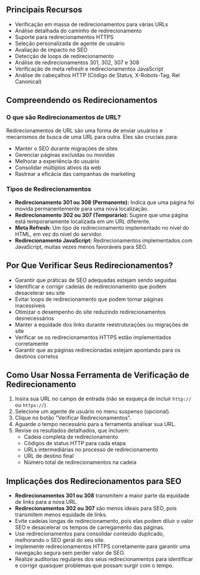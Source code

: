 ## Principais Recursos

- Verificação em massa de redirecionamentos para várias URLs
- Análise detalhada do caminho de redirecionamento
- Suporte para redirecionamentos HTTPS
- Seleção personalizada de agente de usuário
- Avaliação de impacto no SEO
- Detecção de loops de redirecionamento
- Análise de redirecionamentos 301, 302, 307 e 308
- Verificação de meta refresh e redirecionamentos JavaScript
- Análise de cabeçalhos HTTP (Código de Status, X-Robots-Tag, Rel Canonical)

## Compreendendo os Redirecionamentos

### O que são Redirecionamentos de URL?

Redirecionamentos de URL são uma forma de enviar usuários e mecanismos de busca de uma URL para outra. Eles são cruciais para:

- Manter o SEO durante migrações de sites
- Gerenciar páginas excluídas ou movidas
- Melhorar a experiência do usuário
- Consolidar múltiplos ativos da web
- Rastrear a eficácia das campanhas de marketing

### Tipos de Redirecionamentos

- **Redirecionamento 301 ou 308 (Permanente):** Indica que uma página foi movida permanentemente para uma nova localização.
- **Redirecionamento 302 ou 307 (Temporário):** Sugere que uma página está temporariamente localizada em um URL diferente.
- **Meta Refresh:** Um tipo de redirecionamento implementado no nível do HTML, em vez do nível do servidor.
- **Redirecionamento JavaScript:** Redirecionamentos implementados com JavaScript, muitas vezes menos favoráveis para SEO.

## Por Que Verificar Seus Redirecionamentos?

- Garantir que práticas de SEO adequadas estejam sendo seguidas
- Identificar e corrigir cadeias de redirecionamento que podem desacelerar seu site
- Evitar loops de redirecionamento que podem tornar páginas inacessíveis
- Otimizar o desempenho do site reduzindo redirecionamentos desnecessários
- Manter a equidade dos links durante reestruturações ou migrações de site
- Verificar se os redirecionamentos HTTPS estão implementados corretamente
- Garantir que as páginas redirecionadas estejam apontando para os destinos corretos

## Como Usar Nossa Ferramenta de Verificação de Redirecionamento

1. Insira sua URL no campo de entrada (não se esqueça de incluir `http://` ou `https://`).
2. Selecione um agente de usuário no menu suspenso (opcional).
3. Clique no botão "Verificar Redirecionamentos".
4. Aguarde o tempo necessário para a ferramenta analisar sua URL.
5. Revise os resultados detalhados, que incluem:
   - Cadeia completa de redirecionamento
   - Códigos de status HTTP para cada etapa
   - URLs intermediárias no processo de redirecionamento
   - URL de destino final
   - Número total de redirecionamentos na cadeia

## Implicações dos Redirecionamentos para SEO

- **Redirecionamentos 301 ou 308** transmitem a maior parte da equidade de links para a nova URL.
- **Redirecionamentos 302 ou 307** são menos ideais para SEO, pois transmitem menos equidade de links.
- Evite cadeias longas de redirecionamento, pois elas podem diluir o valor SEO e desacelerar os tempos de carregamento das páginas.
- Use redirecionamentos para consolidar conteúdo duplicado, melhorando o SEO geral do seu site.
- Implemente redirecionamentos HTTPS corretamente para garantir uma navegação segura sem perder valor de SEO.
- Realize auditorias regulares dos seus redirecionamentos para identificar e corrigir quaisquer problemas que possam surgir com o tempo.
